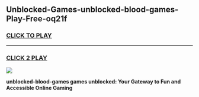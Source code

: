 
## Unblocked-Games-unblocked-blood-games-Play-Free-oq21f
<h3>
<a href="https://premium76.site?title=unblocked-blood-games&ref=10A">CLICK TO PLAY</a></h3>
<hr>

<h3>
<a href="https://premium76.site?title=unblocked-blood-games&ref=10A">CLICK 2 PLAY</a>
  
</h3>

<a href="https://premium76.site?title=unblocked-blood-games&ref=10A"><img src="https://clearcache.store/games.png"></a>


**unblocked-blood-games games unblocked: Your Gateway to Fun and Accessible Online Gaming**
